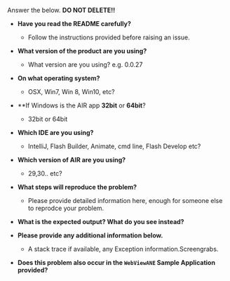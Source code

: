 Answer the below. **DO NOT DELETE!!**

- **Have you read the README carefully?**
    - Follow the instructions provided before raising an issue.
    
- **What version of the product are you using?**
    - What version are you using?
e.g. 0.0.27

- **On what operating system?**
    - OSX, Win7, Win 8, Win10, etc?
    
- **If Windows is the AIR app **32bit** or **64bit**?
    - 32bit or 64bit

- **Which IDE are you using?**
    - IntelliJ, Flash Builder, Animate, cmd line, Flash Develop etc?

- **Which version of AIR are you using?**
    - 29,30.. etc?

- **What steps will reproduce the problem?**
    - Please provide detailed information here, enough for someone else to reprodce your problem.

- **What is the expected output? What do you see instead?**

- **Please provide any additional information below.**
    - A stack trace if available, any Exception information.Screengrabs.

- **Does this problem also occur in the `WebViewANE` Sample Application provided?**
